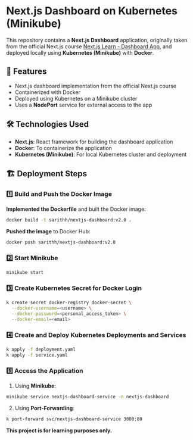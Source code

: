 # Next.js Dashboard on Kubernetes (Minikube)

This repository contains a **Next.js Dashboard** application, originally taken from the official Next.js course [Next.js Learn - Dashboard App](https://nextjs.org/learn/dashboard-app), and deployed locally using **Kubernetes (Minikube)** with **Docker**.

## 🚀 Features
- Next.js dashboard implementation from the official Next.js course
- Containerized with Docker
- Deployed using Kubernetes on a Minikube cluster
- Uses a **NodePort** service for external access to the app

## 🛠️ Technologies Used
- **Next.js**: React framework for building the dashboard application
- **Docker**: To containerize the application
- **Kubernetes (Minikube)**: For local Kubernetes cluster and deployment

## 🏗️ Deployment Steps  

### **1️⃣ Build and Push the Docker Image**  

**Implemented the Dockerfile** and built the Docker image:  
```sh
docker build -t sarithh/nextjs-dashboard:v2.0 .
```
**Pushed the image** to Docker Hub:
```sh
docker push sarithh/nextjs-dashboard:v2.0
```

### **2️⃣ Start Minikube**
```sh
minikube start
```

### **3️⃣ Create Kubernetes Secret for Docker Login**
```sh
k create secret docker-registry docker-secret \
  --docker-username=<username> \
  --docker-password=<personal_access_token> \
  --docker-email=<email>
```

### **4️⃣ Create and Deploy Kubernetes Deployments and Services**
```sh
k apply -f deployment.yaml
k apply -f service.yaml
```

### **5️⃣ Access the Application**
1. Using **Minikube**:  
```sh
minikube service nextjs-dashboard-service -n nextjs-dashboard
```
2. Using **Port-Forwarding**:
```sh
k port-forward svc/nextjs-dashboard-service 3000:80
```

**This project is for learning purposes only.**
